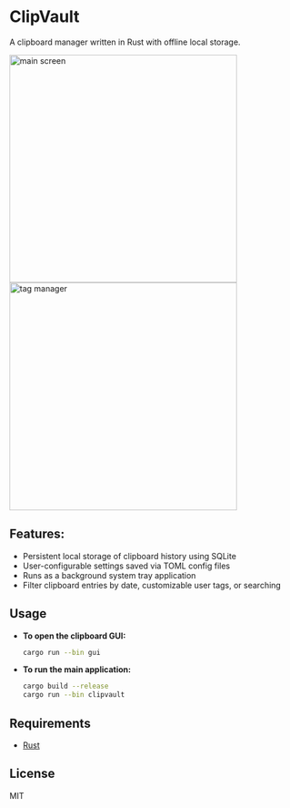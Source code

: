 # ClipVault
A clipboard manager written in Rust with offline local storage.

<img width="400" height="400" alt="main screen" src="https://github.com/user-attachments/assets/3cf3296d-c29b-4089-8cd7-588dbb31de64" />
<img width="400" height="400" alt="tag manager" src="https://github.com/user-attachments/assets/e51f668e-4e70-42f9-bc3d-41eee8a7d1df" />

## Features:
- Persistent local storage of clipboard history using SQLite
- User-configurable settings saved via TOML config files
- Runs as a background system tray application
- Filter clipboard entries by date, customizable user tags, or searching

## Usage

- **To open the clipboard GUI:**
    ```sh
    cargo run --bin gui
    ```

- **To run the main application:**
    ```sh
    cargo build --release
    cargo run --bin clipvault
    ```

## Requirements

- [Rust](https://www.rust-lang.org/tools/install)

## License

MIT
